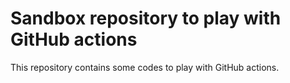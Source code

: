 # Sandbox repository to play with GitHub actions

This repository contains some codes to play with GitHub actions.
